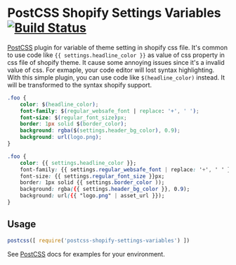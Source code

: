 # PostCSS Shopify Settings Variables [![Build Status][ci-img]][ci]

[PostCSS] plugin for variable of theme setting in shopify css file.
It's common to use code like `{{ settings.headline_color }}` as value of css property in css file of shopify theme. It cause some annoying issues since it's a invalid value of css. For exmaple, your code editor will lost syntax highlighting.
With this simple plugin, you can use code like `$(headline_color)` instead. It will be transformed to the syntax shopify support.

[PostCSS]: https://github.com/postcss/postcss
[ci-img]:  https://travis-ci.org/bit3725/postcss-shopify-settings-variables.svg
[ci]:      https://travis-ci.org/bit3725/postcss-shopify-settings-variables

```css
.foo {
    color: $(headline_color);
    font-family: $(regular_websafe_font | replace: '+', ' ');
    font-size: $(regular_font_size)px;
    border: 1px solid $(border_color);
    background: rgba($(settings.header_bg_color), 0.9);
    background: url(logo.png);
}
```

```css
.foo {
    color: {{ settings.headline_color }};
    font-family: {{ settings.regular_websafe_font | replace: '+', ' ' }};
    font-size: {{ settings.regular_font_size }}px;
    border: 1px solid {{ settings.border_color ));
    background: rgba({{ settings.header_bg_color }}, 0.9);
    background: url({{ "logo.png" | asset_url }});
}
```

## Usage

```js
postcss([ require('postcss-shopify-settings-variables') ])
```

See [PostCSS] docs for examples for your environment.
